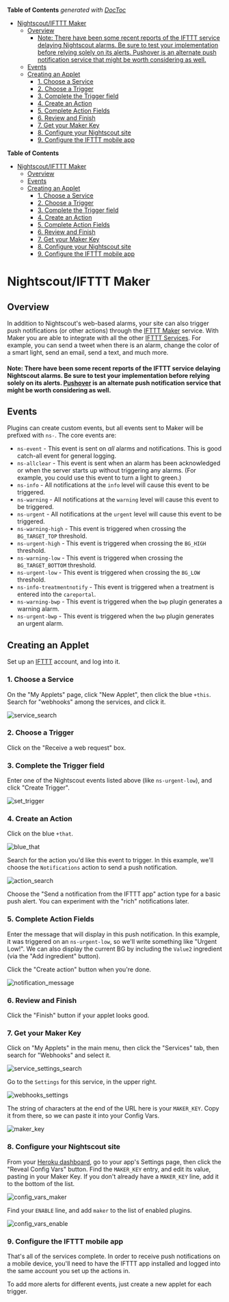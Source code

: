<!-- START doctoc generated TOC please keep comment here to allow auto update -->
<!-- DON'T EDIT THIS SECTION, INSTEAD RE-RUN doctoc TO UPDATE -->
**Table of Contents**  *generated with [DocToc](https://github.com/thlorenz/doctoc)*

- [Nightscout/IFTTT Maker](#nightscoutifttt-maker)
  - [Overview](#overview)
      - [Note: There have been some recent reports of the IFTTT service delaying Nightscout alarms. Be sure to test your implementation before relying solely on its alerts. Pushover is an alternate push notification service that might be worth considering as well.](#note-there-have-been-some-recent-reports-of-the-ifttt-service-delaying-nightscout-alarms-be-sure-to-test-your-implementation-before-relying-solely-on-its-alerts-pushover-is-an-alternate-push-notification-service-that-might-be-worth-considering-as-well)
  - [Events](#events)
  - [Creating an Applet](#creating-an-applet)
    - [1. Choose a Service](#1-choose-a-service)
    - [2. Choose a Trigger](#2-choose-a-trigger)
    - [3. Complete the Trigger field](#3-complete-the-trigger-field)
    - [4. Create an Action](#4-create-an-action)
    - [5. Complete Action Fields](#5-complete-action-fields)
    - [6. Review and Finish](#6-review-and-finish)
    - [7. Get your Maker Key](#7-get-your-maker-key)
    - [8. Configure your Nightscout site](#8-configure-your-nightscout-site)
    - [9. Configure the IFTTT mobile app](#9-configure-the-ifttt-mobile-app)

<!-- END doctoc generated TOC please keep comment here to allow auto update -->

**Table of Contents**

- [Nightscout/IFTTT Maker](#nightscoutifttt-maker)
  - [Overview](#overview)
  - [Events](#events)
  - [Creating an Applet](#creating-an-applet)
    - [1. Choose a Service](#1.-Choose-a-Service)
    - [2. Choose a Trigger](#2.-Choose-a-Trigger)
    - [3. Complete the Trigger field](#3.-Complete-the-Trigger-field)
    - [4. Create an Action](#4.-Create-an-Action)
    - [5. Complete Action Fields](#5.-Complete-Action-Fields)
    - [6. Review and Finish](#6.-Review-and-Finish)
    - [7. Get your Maker Key](#7.-Get-your-Maker-Key)
    - [8. Configure your Nightscout site](#8.-Configure-your-Nightscout-site)
    - [9. Configure the IFTTT mobile app](#9.-Configure-the-IFTTT-mobile-app)

Nightscout/IFTTT Maker
======================================

## Overview

In addition to Nightscout's web-based alarms, your site can also trigger push notifications (or other actions) through the [IFTTT Maker](https://ifttt.com/maker) service. With Maker you are able to integrate with all the other [IFTTT Services](https://ifttt.com/channels). For example, you can send a tweet when there is an alarm, change the color of a smart light, send an email, send a text, and much more.

#### Note: There have been some recent reports of the IFTTT service delaying Nightscout alarms. Be sure to test your implementation before relying solely on its alerts. [Pushover](https://github.com/nightscout/cgm-remote-monitor/blob/dev/README.md#pushover) is an alternate push notification service that might be worth considering as well.

## Events

 Plugins can create custom events, but all events sent to Maker will be prefixed with `ns-`. The core events are:

  * `ns-event` - This event is sent on *all* alarms and notifications. This is good catch-all event for general logging.
  * `ns-allclear` - This event is sent when an alarm has been acknowledged or when the server starts up without triggering any alarms.  (For example, you could use this event to turn a light to green.)
  * `ns-info` - All notifications at the `info` level will cause this event to be triggered.
  * `ns-warning` - All notifications at the `warning` level will cause this event to be triggered.
  * `ns-urgent` - All notifications at the `urgent` level will cause this event to be triggered.
  * `ns-warning-high` - This event is triggered when crossing the `BG_TARGET_TOP` threshold.
  * `ns-urgent-high` - This event is triggered when crossing the `BG_HIGH` threshold.
  * `ns-warning-low` - This event is triggered when crossing the `BG_TARGET_BOTTOM` threshold.
  * `ns-urgent-low` - This event is triggered when crossing the `BG_LOW` threshold.
  * `ns-info-treatmentnotify` - This event is triggered when a treatment is entered into the `careportal`.
  * `ns-warning-bwp` - This event is triggered when the `bwp` plugin generates a warning alarm.
  * `ns-urgent-bwp` - This event is triggered when the `bwp` plugin generates an urgent alarm.

## Creating an Applet
Set up an [IFTTT](https://ifttt.com/) account, and log into it.

### 1. Choose a Service
On the "My Applets" page, click "New Applet", then click the blue `+this`. Search for "webhooks" among the services, and click it.

![service_search](./maker-setup-images/service_search.jpg)

### 2. Choose a Trigger
Click on the "Receive a web request" box.

### 3. Complete the Trigger field
Enter one of the Nightscout events listed above (like `ns-urgent-low`), and click "Create Trigger".

![set_trigger](./maker-setup-images/set_trigger.jpg)
  
### 4. Create an Action
Click on the blue `+that`.

![blue_that](./maker-setup-images/blue_that.jpg)

Search for the action you'd like this event to trigger. In this example, we'll choose the `Notifications` action to send a push notification.

![action_search](./maker-setup-images/action_search.jpg)

Choose the "Send a notification from the IFTTT app" action type for a basic push alert. You can experiment with the "rich" notifications later.

### 5. Complete Action Fields
Enter the message that will display in this push notification. In this example, it was triggered on an `ns-urgent-low`, so we'll write something like "Urgent Low!". We can also display the current BG by including the `Value2` ingredient (via the "Add ingredient" button).

Click the "Create action" button when you're done.

![notification_message](./maker-setup-images/notification_message.jpg)

### 6. Review and Finish
Click the "Finish" button if your applet looks good.

### 7. Get your Maker Key

Click on "My Applets" in the main menu, then click the "Services" tab, then search for "Webhooks" and select it.

![service_settings_search](./maker-setup-images/service_settings_search.jpg)

Go to the `Settings` for this service, in the upper right.

![webhooks_settings](./maker-setup-images/webhooks_settings.jpg)

The string of characters at the end of the URL here is your `MAKER_KEY`. Copy it from there, so we can paste it into your Config Vars.

![maker_key](./maker-setup-images/maker_key.jpg)

### 8. Configure your Nightscout site
From your [Heroku dashboard](https://dashboard.heroku.com), go to your app's Settings page, then click the "Reveal Config Vars" button. Find the `MAKER_KEY` entry, and edit its value, pasting in your Maker Key. If you don't already have a `MAKER_KEY` line, add it to the bottom of the list.

![config_vars_maker](./maker-setup-images/config_vars_maker.jpg)

Find your `ENABLE` line, and add `maker` to the list of enabled plugins.

![config_vars_enable](./maker-setup-images/config_vars_enable.jpg)

### 9. Configure the IFTTT mobile app
That's all of the services complete. In order to receive push notifications on a mobile device, you'll need to have the IFTTT app installed and logged into the same account you set up the actions in.

To add more alerts for different events, just create a new applet for each trigger.

